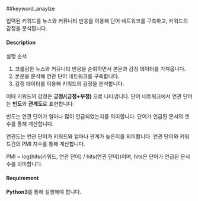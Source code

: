 ##keyword_anaylze

입력된 키워드를 뉴스와 커뮤니티 반응을 이용해 단어 네트워크를 구축하고, 키워드의 감정을 분석합니다.

#### Description

실행 순서

1. 크롤링한 뉴스와 커뮤니티 반응을 순회하면서 본문과 감정 데이터를 가져옵니다.
2. 본문을 분석해 연관 단어 네트워크를 구축합니다.
3. 감정 데이터를 이용해 키워드의 감정을 분석합니다.

이때 키워드의 감정은 **긍정/(긍정+부정)** 으로 나타냅니다.
단어 네트워크에서 연관 단어는 **빈도**와 **관계도**로 표현합니다.

빈도는 연관 단어가 얼마나 많이 언급되었는지를 의미합니다.
단어가 언급된 문서의 갯수를 통해 계산합니다.

연관도는 연관 단어가 키워드와 얼마나 관계가 높은지를 의미합니다.
연관 단어와 키워드간의 PMI 지수를 통해 계산합니다.

PMI = log(hits(키워드, 연관 단어) / hits(연관 단어))이며, hits은 단어가 언급된 문서 수를 의미합니다.

#### Requirement
**Python3**를 통해 실행해야 합니다.
